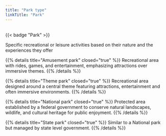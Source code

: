 ```yaml
---
title: "Park type"
linkTitle: "Park"
---
```


<br />
{{< badge "Park" >}}

Specific recreational or leisure activities based on their nature and the experiences they offer

{{% details title="Amusement park" closed="true" %}}
Recreational area with rides, games, and entertainment, emphasizing attractions over immersive themes.
{{% /details %}}

{{% details title="Theme park" closed="true" %}}
Recreational area designed around a central theme featuring attractions, entertainment and often immersive environments.
{{% /details %}}

{{% details title="National park" closed="true" %}}
Protected area established by a federal government to conserve natural landscapes, wildlife, and cultural heritage for public enjoyment.
{{% /details %}}

{{% details title="State park" closed="true" %}}
Similar to a National park but managed by state level government.
{{% /details %}}
